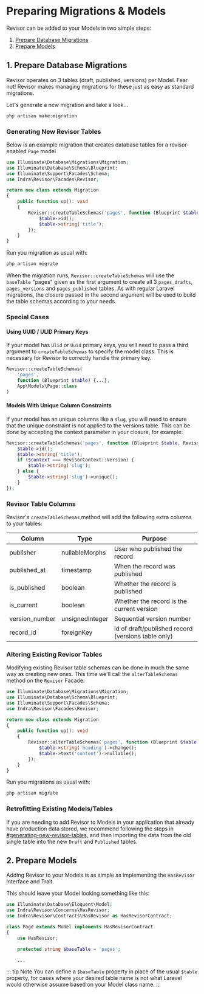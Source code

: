 # Preparing Migrations & Models

Revisor can be added to your Models in two simple steps:&#x20;

1. [Prepare Database Migrations](#_1-prepare-database-migrations)
2. [Prepare Models](#_2-prepare-models)

## 1. Prepare Database Migrations

Revisor operates on 3 tables (draft, published, versions) per Model. Fear not! Revisor makes managing migrations for
these just as easy as standard migrations.&#x20;

Let's generate a new migration and take a look...

```bash
php artisan make:migration
```

### Generating New Revisor Tables

Below is an example migration that creates database tables for a revisor-enabled `Page` model

```php
use Illuminate\Database\Migrations\Migration;
use Illuminate\Database\Schema\Blueprint;
use Illuminate\Support\Facades\Schema;
use Indra\Revisor\Facades\Revisor;

return new class extends Migration
{
    public function up(): void
    {
        Revisor::createTableSchemas('pages', function (Blueprint $table) {
            $table->id();
            $table->string('title');
        });
    }
}
```

Run you migration as usual with:

```bash
php artisan migrate
```

When the migration runs, `Revisor::createTableSchemas` will use the `baseTable` "pages" given as the first argument to
create all 3 `pages_drafts`,
`pages_versions` and `pages_published` tables. As with regular Laravel migrations, the closure passed in the second
argument will be used to build the table schemas according to your needs.

### Special Cases

#### Using UUID / ULID Primary Keys

If your model has `Ulid` or `Uuid` primary keys, you will need to pass a third argument to `createTableSchemas` to specify the model class. This is necessary for Revisor to correctly handle the primary key.

```php
Revisor::createTableSchemas(
    'pages',
    function (Blueprint $table) {...},
    App\Models\Page::class
)
```

#### Models With Unique Column Constraints

If your model has an unique columns like a `slug`, you will need to ensure that the unique constraint is not applied to the versions table. This can be done by accepting the context parameter in your closure, for example:

```php
Revisor::createTableSchemas('pages', function (Blueprint $table, RevisorContext $context) {
    $table->id();
    $table->string('title');
    if ($context === RevisorContext::Version) {
        $table->string('slug');
    } else {
        $table->string('slug')->unique();
    }
});
```

### Revisor Table Columns

Revisor's `createTableSchemas` method will add the following extra columns to your tables:

| Column          | Type            | Purpose                                            |
|-----------------|-----------------|----------------------------------------------------|
| publisher       | nullableMorphs  | User who published the record                      |
| published\_at   | timestamp       | When the record was published                      |
| is\_published   | boolean         | Whether the record is published                    |
| is\_current     | boolean         | Whether the record is the current version          |
| version\_number | unsignedInteger | Sequential version number                          |
| record\_id      | foreignKey      | id of draft/published record (versions table only) |

### Altering Existing Revisor Tables

Modifying existing Revisor table schemas can be done in much the same way as creating new ones. This time we'll call
the `alterTableSchemas` method on the `Revisor` Facade:

```php
use Illuminate\Database\Migrations\Migration;
use Illuminate\Database\Schema\Blueprint;
use Illuminate\Support\Facades\Schema;
use Indra\Revisor\Facades\Revisor;

return new class extends Migration
{
    public function up(): void
    {
        Revisor::alterTableSchemas('pages', function (Blueprint $table) {
            $table->string('heading')->change();
            $table->text('content')->nullable();
        });
    }
}
```

Run you migrations as usual with:

```bash
php artisan migrate
```

### Retrofitting Existing Models/Tables

If you are needing to add Revisor to Models in your application that already have production data stored, we recommend
following the steps in [#generating-new-revisor-tables](preparing-your-models#generating-new-revisor-tables "mention"),
and then
importing the data from the old single table into the new `Draft` and `Published` tables.

## 2. Prepare Models

Adding Revisor to your Models is as simple as implementing the `HasRevisor` Interface and Trait.

This should leave your Model looking something like this:

```php
use Illuminate\Database\Eloquent\Model;
use Indra\Revisor\Concerns\HasRevisor;
use Indra\Revisor\Contracts\HasRevisor as HasRevisorContract;

class Page extends Model implements HasRevisorContract
{
    use HasRevisor;

    protected string $baseTable = 'pages';

    ...
```

::: tip Note
You can define a `$baseTable` property in place of the usual `$table` property, for
cases where your desired table name is not what Laravel would otherwise assume based on your Model class name.
:::
